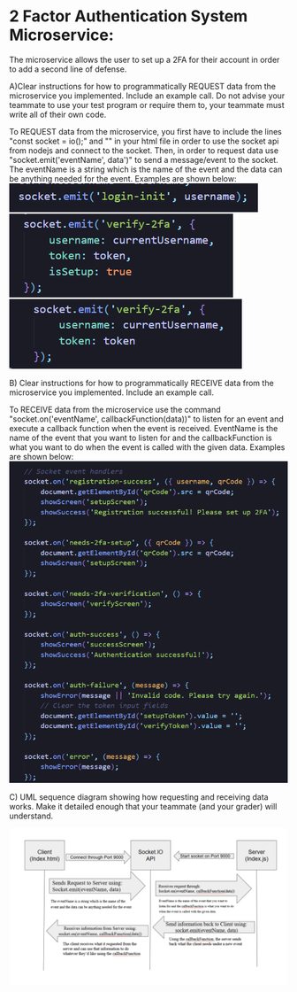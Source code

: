 # 2 Factor Authentication System Microservice: 

The microservice allows the user to set up a 2FA for their account in order to add a second line of defense.

A)Clear instructions for how to programmatically REQUEST data from the microservice you implemented. Include an example call. Do not advise your teammate to use your test program or require them to, your teammate must write all of their own code.

To REQUEST data from the microservice, you first have to include the lines "const socket = io();" and "<script src="/socket.io/socket.io.js"></script>" in your html file in order to use the socket api from nodejs and connect to the socket. Then, in order to request data use "socket.emit('eventName', data')" to send a message/event to the socket. The eventName is a string which is the name of the event and the data can be anything needed for the event. Examples are shown below:
![Example 1](example1.png)
![Example 2](image.png)
![Example 3](image-1.png)

B) Clear instructions for how to programmatically RECEIVE data from the microservice you implemented. Include an example call.

To RECEIVE data from the microservice use the command "socket.on('eventName', callbackFunction(data))" to listen for an event and execute a callback function when the event is received. EventName is the name of the event that you want to listen for and the callbackFunction is what you want to do when the event is called with the given data. Examples are shown below: 
![Example 4](image-2.png)

C) UML sequence diagram showing how requesting and receiving data works. Make it detailed enough that your teammate (and your grader) will understand.

![UML sequence diagra](image-3.png)
